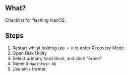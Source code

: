## What?

Checklist for flashing macOS.

## Steps

1. Restart whilst holding `CMD + R` to enter Recovery Mode
1. Open Disk Utility
1. Select primary hard drive, and click "Erase"
1. Name it `Macintosh HD`
1. Use `APFS` format
